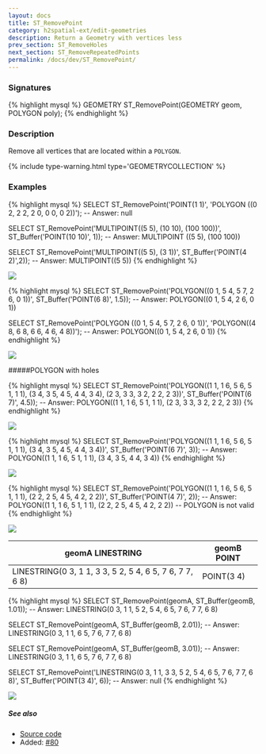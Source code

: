```yaml
---
layout: docs
title: ST_RemovePoint
category: h2spatial-ext/edit-geometries
description: Return a Geometry with vertices less
prev_section: ST_RemoveHoles
next_section: ST_RemoveRepeatedPoints
permalink: /docs/dev/ST_RemovePoint/
---
```


### Signatures

{% highlight mysql %}
GEOMETRY ST_RemovePoint(GEOMETRY geom, POLYGON poly);
{% endhighlight %}

### Description
Remove all vertices that are located within a `POLYGON`.

{% include type-warning.html type='GEOMETRYCOLLECTION' %}

### Examples

{% highlight mysql %}
SELECT ST_RemovePoint('POINT(1 1)', 
                      'POLYGON ((0 2, 2 2, 2 0, 0 0, 0 2))');
-- Answer: null

SELECT ST_RemovePoint('MULTIPOINT((5 5), (10 10), (100 100))', 
                      ST_Buffer('POINT(10 10)', 1));
-- Answer: MULTIPOINT ((5 5), (100 100))

SELECT ST_RemovePoint('MULTIPOINT((5 5), (3 1))', 
                      ST_Buffer('POINT(4 2)',2));
-- Answer: MULTIPOINT((5 5))
{% endhighlight %}

<img class="displayed" src="../ST_RemovePoint_1.png"/>

{% highlight mysql %}
SELECT ST_RemovePoint('POLYGON((0 1, 5 4, 5 7, 2 6, 0 1))', 
                      ST_Buffer('POINT(6 8)', 1.5));
-- Answer: POLYGON((0 1, 5 4, 2 6, 0 1))

SELECT ST_RemovePoint('POLYGON ((0 1, 5 4, 5 7, 2 6, 0 1))',
                      'POLYGON((4 8, 6 8, 6 6, 4 6, 4 8))');
-- Answer: POLYGON((0 1, 5 4, 2 6, 0 1))
{% endhighlight %}

<img class="displayed" src="../ST_RemovePoint_2.png"/>

#####POLYGON with holes

{% highlight mysql %}
SELECT ST_RemovePoint('POLYGON((1 1, 1 6, 5 6, 5 1, 1 1), 
                                (3 4, 3 5, 4 5, 4 4, 3 4),
                                (2 3, 3 3, 3 2, 2 2, 2 3))',
                       ST_Buffer('POINT(6 7)', 4.5));
-- Answer: POLYGON((1 1, 1 6, 5 1, 1 1), (2 3, 3 3, 3 2, 2 2, 2 3))
{% endhighlight %}

<img class="displayed" src="../ST_RemovePoint_3.png"/>

{% highlight mysql %}
SELECT ST_RemovePoint('POLYGON((1 1, 1 6, 5 6, 5 1, 1 1), 
                              (3 4, 3 5, 4 5, 4 4, 3 4))', 
                    ST_Buffer('POINT(6 7)', 3));
-- Answer: POLYGON((1 1, 1 6, 5 1, 1 1), (3 4, 3 5, 4 4, 3 4))
{% endhighlight %}

<img class="displayed" src="../ST_RemovePoint_4.png"/>

{% highlight mysql %}
SELECT ST_RemovePoint('POLYGON((1 1, 1 6, 5 6, 5 1, 1 1), 
                                (2 2, 2 5, 4 5, 4 2, 2 2))', 
                      ST_Buffer('POINT(4 7)', 2));
-- Answer: POLYGON((1 1, 1 6, 5 1, 1 1), (2 2, 2 5, 4 5, 4 2, 2 2))
-- POLYGON is not valid 
{% endhighlight %}

<img class="displayed" src="../ST_RemovePoint_5.png"/>

|geomA LINESTRING | geomB POINT|
|--|--|
| LINESTRING(0 3, 1 1, 3 3, 5 2, 5 4, 6 5, 7 6, 7 7, 6 8) | POINT(3 4) |

{% highlight mysql %}
SELECT ST_RemovePoint(geomA, ST_Buffer(geomB, 1.01));
-- Answer: LINESTRING(0 3, 1 1, 5 2, 5 4, 6 5, 7 6, 7 7, 6 8)

SELECT ST_RemovePoint(geomA, ST_Buffer(geomB, 2.01));
-- Answer: LINESTRING(0 3, 1 1, 6 5, 7 6, 7 7, 6 8)

SELECT ST_RemovePoint(geomA, ST_Buffer(geomB, 3.01));
-- Answer: LINESTRING(0 3, 1 1, 6 5, 7 6, 7 7, 6 8)

SELECT ST_RemovePoint('LINESTRING(0 3, 1 1, 3 3, 5 2, 5 4, 6 5,
                                  7 6, 7 7, 6 8)', 
                      ST_Buffer('POINT(3 4)', 6));
-- Answer: null
{% endhighlight %}

<img class="displayed" src="../ST_RemovePoint_6.png"/>

##### See also

* <a href="https://github.com/irstv/H2GIS/blob/master/h2spatial-ext/src/main/java/org/h2gis/h2spatialext/function/spatial/edit/ST_RemovePoint.java" target="_blank">Source code</a>
* Added: <a href="https://github.com/irstv/H2GIS/pull/80" target="_blank">#80</a>
